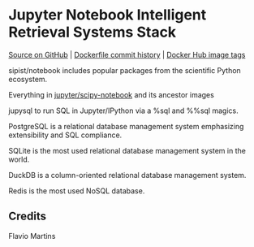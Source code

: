 # Jupyter Notebook Intelligent Retrieval Systems Stack

[Source on GitHub](https://github.com/sipist/notebook) | [Dockerfile commit history](https://github.com/sipist/notebook/commits/main/notebook/Dockerfile) | [Docker Hub image tags](https://hub.docker.com/r/sipist/notebook/tags/)

sipist/notebook includes popular packages from the scientific Python ecosystem.

Everything in [jupyter/scipy-notebook](https://jupyter-docker-stacks.readthedocs.io/en/latest/using/selecting.html#jupyter-scipy-notebook) and its ancestor images

jupysql to run SQL in Jupyter/IPython via a %sql and %%sql magics.

PostgreSQL is a relational database management system emphasizing extensibility and SQL compliance.

SQLite is the most used relational database management system in the world.

DuckDB is a column-oriented relational database management system.

Redis is the most used NoSQL database.

## Credits

Flavio Martins
